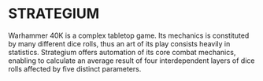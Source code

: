 # STRATEGIUM

Warhammer 40K is a complex tabletop game. Its mechanics is constituted by many different dice rolls, thus an art of its play consists heavily in statistics. Strategium offers automation of its core combat mechanics, enabling to calculate an average result of four interdependent layers of dice rolls affected by five distinct parameters.
